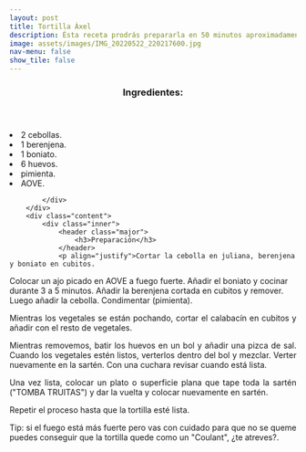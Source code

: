 ```yaml
---
layout: post
title: Tortilla Àxel
description: Ésta receta prodrás prepararla en 50 minutos aproximadamente.
image: assets/images/IMG_20220522_220217600.jpg
nav-menu: false
show_tile: false
---
```


<!-- Two -->
<section id="one" class="spotlights">
	<section>
		<div class="content">
			<div class="inner">
				<header class="major">
					<h3>Ingredientes:</h3>
				</header>
				<p><li>2 cebollas.</li>
				<li>1 berenjena.</li>
				<li>1 boniato.</li>
        			<li>6 huevos.</li>
        			<li>pimienta.</li>
        			<li>AOVE.</li></p>
				
			</div>
		</div>
		<div class="content">
			<div class="inner">
				<header class="major">
					<h3>Preparación</h3>
				</header>
				<p align="justify">Cortar la cebolla en juliana, berenjena y boniato en cubitos.
Colocar un ajo picado en AOVE  a fuego fuerte. Añadir el boniato y cocinar durante 3 a 5 minutos. 
Añadir la berenjena cortada en cubitos y remover.  Luego añadir la cebolla.  Condimentar  (pimienta).</p>
		
<p align="justify">Mientras los vegetales se están pochando, cortar el calabacín en cubitos y añadir con el resto de vegetales.</p>

<p align="justify">Mientras removemos, batir los huevos en un bol y añadir una pizca de sal. Cuando los vegetales estén listos, verterlos dentro del bol y mezclar.
Verter nuevamente en la sartén. Con una cuchara revisar cuando está lista.</p>

<p align="justify">Una vez lista, colocar un plato o superficie plana  que tape toda la sartén ("TOMBA TRUITAS") y dar la vuelta y colocar nuevamente en sartén.</p>

<p align="justify">Repetir el proceso  hasta que la tortilla esté lista.</p>

<p align="justify">Tip: si el fuego está más fuerte pero vas con cuidado para que no se queme puedes conseguir que la tortilla quede como un "Coulant", ¿te atreves?.</p>		
			</div>
		</div>
	</section>
</section>

